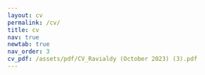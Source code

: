 ```yaml
---
layout: cv
permalink: /cv/
title: cv
nav: true
newtab: true
nav_order: 3
cv_pdf: /assets/pdf/CV_Ravialdy (October 2023) (3).pdf
---
```

